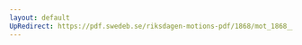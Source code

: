 ```yaml
---
layout: default
UpRedirect: https://pdf.swedeb.se/riksdagen-motions-pdf/1868/mot_1868__ak__00300/mot_1868__ak__00300_001.pdf
---
```

